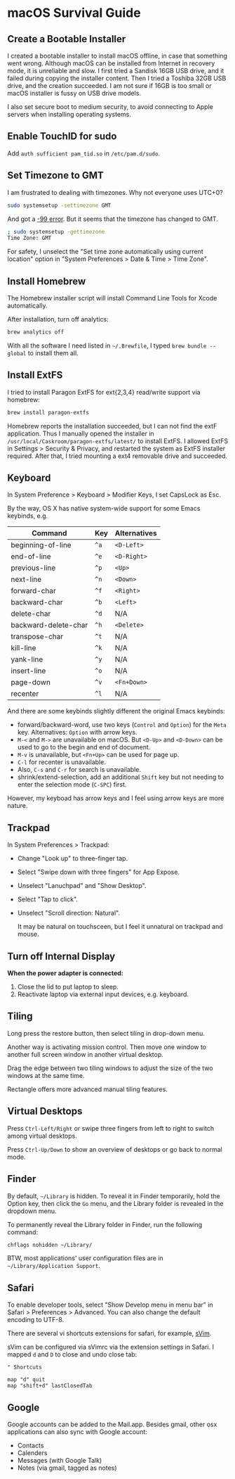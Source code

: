 # macOS Survival Guide

## Create a Bootable Installer

I created a bootable installer to install macOS offline,
in case that something went wrong.
Although macOS can be installed from Internet in recovery mode, it is unreliable and slow.
I first tried a Sandisk 16GB USB drive, and it failed during copying the installer content.
Then I tried a Toshiba 32GB USB drive, and the creation succeeded.
I am not sure if 16GB is too small or macOS installer is fussy on USB drive models.

[installer]: https://support.apple.com/en-us/HT201372

I also set secure boot to medium security, to avoid connecting to Apple servers when installing operating systems. 

## Enable TouchID for sudo

Add `auth sufficient pam_tid.so` in `/etc/pam.d/sudo`.

## Set Timezone to GMT

I am frustrated to dealing with timezones.
Why not everyone uses UTC+0?

```sh
sudo systemsetup -settimezone GMT
```

And got a [-99 error](https://github.com/LnL7/nix-darwin/issues/359#issuecomment-1209428101).
But it seems that the timezone has changed to GMT.

```sh
; sudo systemsetup -gettimezone
Time Zone: GMT
```

For safety, I unselect the "Set time zone automatically using current location" option in "System Preferences > Date & Time > Time Zone".

## Install Homebrew

The Homebrew installer script will install Command Line Tools for Xcode automatically.

After installation, turn off analytics:

```sh
brew analytics off
```

With all the software I need listed in `~/.Brewfile`,
I typed `brew bundle --global` to install them all.

## Install ExtFS

I tried to install Paragon ExtFS for ext{2,3,4} read/write support via homebrew:

```sh
brew install paragon-extfs
```

Homebrew reports the installation succeeded, but I can not find the extF application.
Thus I manually opened the installer in `/usr/local/Caskroom/paragon-extfs/latest/` to install ExtFS.
I allowed ExtFS in Settings > Security & Privacy, and restarted the system as ExtFS installer required.
After that, I tried mounting a ext4 removable drive and succeeded. 

## Keyboard

In System Preference > Keyboard > Modifier Keys, I set CapsLock as Esc.

By the way, OS X has native system-wide support for some Emacs keybinds, e.g.

| Command | Key | Alternatives |
| - | - | - |
| beginning-of-line | `^a` | `<D-Left>` |
| end-of-line | `^e` |`<D-Right>` |
| previous-line | `^p` | `<Up>` |
| next-line | `^n` | `<Down>` |
| forward-char | `^f` | `<Right>` |
| backward-char | `^b` | `<Left>` |
| delete-char | `^d` | N/A |
| backward-delete-char | `^h` | `<Delete>` |
| transpose-char | `^t` | N/A |
| kill-line | `^k` | N/A |
| yank-line | `^y` | N/A |
| insert-line | `^o` | N/A |
| page-down | `^v` | `<Fn+Down>` |
| recenter | `^l` | N/A |

And there are some keybinds slightly different the original Emacs keybinds:

- forward/backward-word, use two keys (`Control` and `Option`) for the `Meta` key. Alternatives: `Option` with arrow keys.
- `M-<` and `M->` are unavailable on macOS. But `<D-Up>` and `<D-Down>` can be used to go to the begin and end of document.
- `M-v` is unavailable, but `<Fn+Up>` can be used for page up.
- `C-l` for recenter is unavailable.
- Also, `C-s` and `C-r` for search is unavailable.
- shrink/extend-selection, add an additional `Shift` key but not needing to enter the selection mode (`C-SPC`) first.

However, my keyboad has arrow keys and I feel using arrow keys are more nature.

## Trackpad

In System Preferences > Trackpad:

- Change "Look up" to three-finger tap.

- Select "Swipe down with three fingers" for App Expose.

- Unselect "Lanuchpad" and "Show Desktop".

- Select "Tap to click".

- Unselect "Scroll direction: Natural".

    It may be natural on touchsceen, but I feel it unnatural on trackpad and mouse.

## Turn off Internal Display

**When the power adapter is connected:**

1. Close the lid to put laptop to sleep.
2. Reactivate laptop via external input devices, e.g. keyboard.

## Tiling

Long press the restore button, then select tiling in drop-down menu.

Another way is activating mission control.
Then move one window to another full screen window in another virtual desktop.

Drag the edge between two tiling windows to adjust the size of the two windows at the same time.

Rectangle offers more advanced manual tiling features.

## Virtual Desktops

Press `Ctrl-Left/Right` or swipe three fingers from left to right to switch among virtual desktops.

Press `Ctrl-Up/Down` to show an overview of desktops or go back to normal mode.

## Finder

By default, `~/Library` is hidden.
To reveal it in Finder temporarily,
hold the Option key, then click the `Go` menu,
and the Library folder is revealed in the dropdown menu.

To permanently reveal the Library folder in Finder, run the following command:

```sh
chflags nohidden ~/Library/
```

BTW, most applications' user configuration files are in `~/Library/Application Support`.

## Safari

To enable developer tools, select "Show Develop menu in menu bar" in Safari > Preferences > Advanced.
You can also change the default encoding to UTF-8.

There are several vi shortcuts extensions for safari, for example, [sVim].

[sVim]: https://github.com/flipxfx/sVim

sVim can be configured via sVimrc via the extension settings in Safari.
I mapped `d` and `D` to close and undo close tab:

```
" Shortcuts

map "d" quit
map "shift+d" lastClosedTab
```

## Google

Google accounts can be added to the Mail.app.
Besides gmail, other osx applications can also sync with Google account:

- Contacts
- Calenders
- Messages (with Google Talk)
- Notes (via gmail, tagged as notes)
